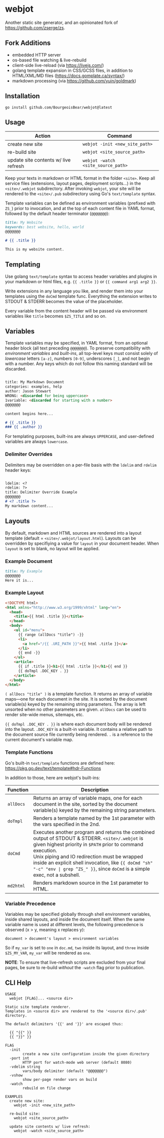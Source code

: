 # webjot

Another static site generator, and an opinionated fork of https://github.com/zserge/zs.

## Fork Additions

* embedded HTTP server
* os-based file watching & live-rebuild
* client-side live-reload (via https://livejs.com/)
* golang template expansion in CSS/GCSS files, in addition to HTML/XML/MD files (https://docs.gomplate.ca/syntax/)
* markdown processing (via https://github.com/yuin/goldmark)


## Installation

```
go install github.com/BourgeoisBear/webjot@latest
```

## Usage

| Action                               | Command                            |
| ------                               | -------                            |
| create new site                      | `webjot -init <new_site_path>`     |
| re-build site                        | `webjot <site_source_path>`        |
| update site contents w/ live refresh | `webjot -watch <site_source_path>` |

Keep your texts in markdown or HTML format in the folder `<site>`. Keep all
service files (extensions, layout pages, deployment scripts...) in the
`<site>/.webjot` subdirectory.  After invoking `webjot`, your site will be
rendered to the `<site>/.pub` subdirectory using Go's `text/template` syntax.

Template variables can be defined as environment variables (prefixed with
`ZS_`) prior to invocation, and at the top of each content file in YAML
format, followed by the default header terminator (`@@@@@@@`):

```md
title: My Website
keywords: best website, hello, world
@@@@@@@

# {{ .title }}

This is my website content.

```


## Templating

Use golang `text/template` syntax to access header variables and plugins in
your markdown or html files, e.g. `{{ .title }}` or `{{ command arg1 arg2 }}`.

Write extensions in any language you like, and render them into your templates
using the `doCmd` template func. Everything the extension writes to STDOUT &
STDERR becomes the value of the placeholder.

Every variable from the content header will be passed via environment variables
like `title` becomes `$ZS_TITLE` and so on.


## Variables

Template variables may be specified, in YAML format, from an optional header
block (all text preceding `@@@@@@@`).  To preserve compatibility with
*environment variables* and *built-ins*, all top-level keys must consist solely
of *lowercase* letters `[a-z]`, numbers `[0-9]`, underscores `[_]`, and not
begin with a number.  Any keys which do not follow this naming standard will be
discarded.

```md

title: My Markdown Document
categories: examples, help
author: Jason Stewart
WRONG: <discarded for being uppercase>
1variable: <discarded for starting with a number>
@@@@@@@

content begins here...

# {{ .title }}
### {{ .author }}

```

For templating purposes, built-ins are always `UPPERCASE`, and user-defined
variables are always `lowercase`.


### Delimiter Overrides

Delimiters may be overridden on a per-file basis with the `ldelim` and `rdelim` header keys:

```md

ldelim: <?
rdelim: ?>
title: Delimiter Override Example
@@@@@@@
# <? .title ?>
My markdown content...

```


## Layouts

By default, markdown and HTML sources are rendered into a layout template (default = `<site>/.webjot/layout.html`).  Layouts can be overridden by specifiying a value for `layout` in your document header.  When `layout` is set to blank, no layout will be applied.


### Example Document

```md
title: My Example
@@@@@@@
Here it is...
```


### Example Layout

```html
<!DOCTYPE html>
<html xmlns="http://www.w3.org/1999/xhtml" lang="en">
  <head>
    <title>{{ html .title }}</title>
  </head>
  <body>
    <ul id="menu">
      {{ range (allDocs "title") -}}
      <li>
        <a href="/{{ .URI_PATH }}">{{ html .title }}</a>
      </li>
      {{ end -}}
    </ul>
    <article>
      {{ if .title }}<h1>{{ html .title }}</h1>{{ end }}
      {{ doTmpl .DOC_KEY . }}
    </article>
  </body>
</html>
```

`( allDocs "title" )` is a template function.  It returns an array of variable maps&mdash;one for each document in the site.  It is sorted by the document variable(s) keyed by the remaining string parameters.  The array is left unsorted when no other parameters are given.  `allDocs` can be used to render site-wide menus, sitemaps, etc.

`{{ doTmpl .DOC_KEY . }}` is where each document body will be rendered into the layout.  `.DOC_KEY` is a built-in variable.  It contains a relative path to the document source file currently being rendered.  `.` is a reference to the current document's variable map.


### Template Functions

Go's built-in `text/template` functions are defined here: https://pkg.go.dev/text/template#hdr-Functions

In addition to those, here are webjot's built-ins:

| Function  | Description |
| --------  | ----------- |
| `allDocs` | Returns an array of variable maps, one for each document in the site, sorted by the document variable(s) keyed by the remaining string parameters. |
| `doTmpl`  | Renders a template named by the 1st parameter with the vars specified in the 2nd. |
| `doCmd`   | Executes another program and returns the combined output of STDOUT & STDERR.  `<site>/.webjot` is given highest priority in `$PATH` prior to command execution.<br/>Unix piping and IO redirection must be wrapped inside an explicit shell invocation, like `{{ doCmd "sh" "-c" "env \| grep ^ZS_" }}`, since `doCmd` is a simple exec, not a subshell. |
| `md2html` | Renders markdown source in the 1st parameter to HTML. |


### Variable Precedence

Variables may be specified globally through shell environment variables,
inside shared layouts, and inside the document itself.  When the same
variable name is used at different levels, the following precedence is
observed (x > y, meaning x replaces y):

```
document > document's layout > environment variables
```

So if `my_var` is set to `one` in `doc.md`, `two` inside its layout, and
`three` inside `$ZS_MY_VAR`, `my_var` will be rendered as `one`.

**NOTE**: To ensure that live-refresh scripts are excluded from your final
pages, be sure to re-build *without* the `-watch` flag prior to publication.


## CLI Help

```
USAGE
  webjot [FLAG]... <source dir>

Static site template renderer.
Templates in <source dir> are rendered to the '<source dir>/.pub' directory.

The default delimiters '{{' and '}}' are escaped thus:

  {{ "{{" }}
  {{ "}}" }}

FLAG
  -init
        create a new site configuration inside the given directory
  -port int
        HTTP port for watch-mode web server (default 8080)
  -vdelim string
        vars/body delimiter (default "@@@@@@@")
  -vshow
        show per-page render vars on build
  -watch
        rebuild on file change

EXAMPLES
  create new site:
    webjot -init <new_site_path>

  re-build site:
    webjot <site_source_path>

  update site contents w/ live refresh:
    webjot -watch <site_source_path>
```

